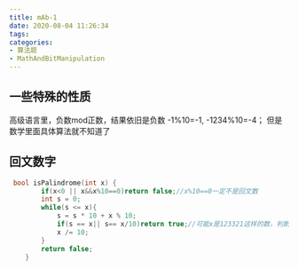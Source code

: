 ```yaml
---
title: mAb-1
date: 2020-08-04 11:26:34
tags:
categories:
- 算法题
- MathAndBitManipulation
---
```


## 一些特殊的性质

高级语言里，负数mod正数，结果依旧是负数 -1%10=-1, -1234%10=-4；
但是数学里面具体算法就不知道了

## 回文数字

```cpp
 bool isPalindrome(int x) {
        if(x<0 || x&&x%10==0)return false;//x%10==0一定不是回文数
        int s = 0;
        while(s <= x){
            s = s * 10 + x % 10;
            if(s == x|| s== x/10)return true;//可能x是123321这样的数，判断s==x/10可以加快速度
            x /= 10;  
        }
        return false;
    }


```
